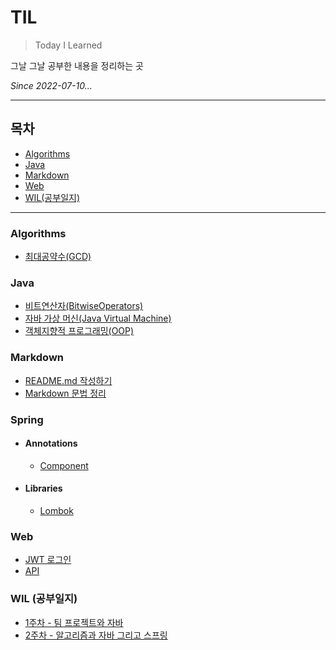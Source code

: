 # TIL

>Today I Learned

그날 그날 공부한 내용을 정리하는 곳

_Since 2022-07-10..._

---

## 목차

* [Algorithms](#Algorithms)
* [Java](#Java)
* [Markdown](#Markdown)
* [Web](#Web)
* [WIL(공부일지)](#WIL)

---

### Algorithms

* [최대공약수(GCD)](Algorithms/GCD.md)

### Java

* [비트연산자(BitwiseOperators)](Java/BitwiseOperators.md)
* [자바 가상 머신(Java Virtual Machine)](Java/JVM.md)
* [객체지향적 프로그래밍(OOP)](Java/OOP.md)

### Markdown

* [README.md 작성하기](README.md)
* [Markdown 문법 정리](Markdown/BasicMarkdown.md)

### Spring

* #### Annotations

  * [Component](Spring/Annotations/Component.md)

* #### Libraries

  * [Lombok](Spring/Libraries/Lombok.md)

### Web

* [JWT 로그인](Web/JWT.md)
* [API](Web/API.md)

### WIL (공부일지)

* [1주차 - 팀 프로젝트와 자바](WIL/220717_%ED%8C%80-%ED%94%84%EB%A1%9C%EC%A0%9D%ED%8A%B8%EC%99%80-%EC%9E%90%EB%B0%94.md)
* [2주차 - 알고리즘과 자바 그리고 스프링](WIL/220724_%EC%95%8C%EA%B3%A0%EB%A6%AC%EC%A6%98%EA%B3%BC-%EC%9E%90%EB%B0%94-%EA%B7%B8%EB%A6%AC%EA%B3%A0-%EC%8A%A4%ED%94%84%EB%A7%81.md)
